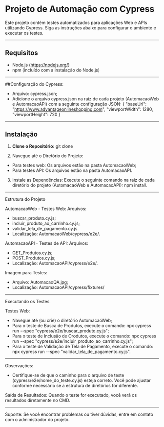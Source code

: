 # Projeto de Automação com Cypress

Este projeto contém testes automatizados para aplicações Web e APIs utilizando Cypress. Siga as instruções abaixo para configurar o ambiente e executar os testes.

-----------------------------------------------------------------------

## Requisitos

- Node.js (https://nodejs.org/)
- npm (incluído com a instalação do Node.js)

-----------------------------------------------------------------------

##Configuração do Cypress:
- Arquivo: cypress.json;
- Adicione o arquivo cypress.json na raiz de cada projeto (AutomacaoWeb e AutomacaoAPI) com a seguinte configuração JSON:
	{
	  "baseUrl": "https://www.advantageonlineshopping.com",
	  "viewportWidth": 1280,
	  "viewportHeight": 720
	}


-----------------------------------------------------------------------

## Instalação

1. **Clone o Repositório:**
   git clone <URL-do-repositorio>

2. Navegue até o Diretório do Projeto:
- Para testes web: Os arquivos estão na pasta AutomacaoWeb;
- Para testes API: Os arquivos estão na pasta AutomacaoAPI.

3. Instale as Dependências:
Execute o seguinte comando na raiz de cada diretório do projeto (AutomacaoWeb e AutomacaoAPI): npm install.

-----------------------------------------------------------------------

Estrutura do Projeto

AutomacaoWeb - Testes Web:
Arquivos:
- buscar_produto.cy.js;
- incluir_produto_ao_carrinho.cy.js;
- validar_tela_de_pagamento.cy.js.
- Localização: AutomacaoWeb/cypress/e2e/.

AutomacaoAPI - Testes de API:
Arquivos:
- GET_Produtos.cy.js;
- POST_Produtos.cy.js;
- Localização: AutomacaoAPI/cypress/e2e/.

Imagem para Testes:
- Arquivo: AutomacaoQA.jpg;
- Localização: AutomacaoAPI/cypress/fixtures/

-----------------------------------------------------------------------

Executando os Testes

Testes Web:
- Navegue até (ou crie) o diretório AutomacaoWeb;
- Para o teste de Busca de Produtos, execute o comando: npx cypress run --spec "cypress/e2e/buscar_produto.cy.js";
- Para o teste de Inclusão de Orodutos, execute o comando: npx cypress run --spec "cypress/e2e/incluir_produto_ao_carrinho.cy.js";
- Para o teste de Validação de Tela de Pagamento, execute o comando: npx cypress run --spec "validar_tela_de_pagamento.cy.js".

-----------------------------------------------------------------------

Observações:
- Certifique-se de que o caminho para o arquivo de teste (cypress/e2e/nome_do_teste.cy.js) esteja correto. Você pode ajustar conforme necessário se a estrutura de diretórios for diferente.

Saída de Resultados: Quando o teste for executado, você verá os resultados diretamente no CMD.

-----------------------------------------------------------------------

Suporte: Se você encontrar problemas ou tiver dúvidas, entre em contato com o administrador do projeto.
